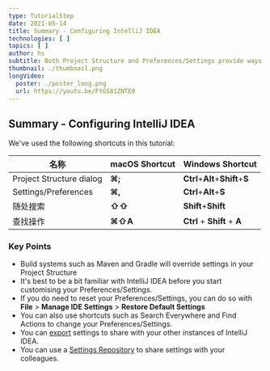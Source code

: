 ```yaml
---
type: TutorialStep
date: 2021-05-14
title: Summary - Configuring IntelliJ IDEA
technologies: [ ]
topics: [ ]
author: hs
subtitle: Both Project Structure and Preferences/Settings provide ways to make IntelliJ IDEA your own
thumbnail: ./thumbnail.png
longVideo:
  poster: ./poster_long.png
  url: https://youtu.be/FtGS81ZNTE0
---
```


## Summary - Configuring IntelliJ IDEA
We've used the following shortcuts in this tutorial:

| 名称                       | macOS Shortcut | Windows Shortcut                 |
| ------------------------ | -------------- | -------------------------------- |
| Project Structure dialog | **⌘;**         | **Ctrl**+**Alt**+**Shift**+**S** |
| Settings/Preferences     | **⌘,**         | **Ctrl**+**Alt**+**S**           |
| 随处搜索                     | **⇧⇧**         | **Shift**+**Shift**              |
| 查找操作                     | **⌘⇧A**        | **Ctrl** + **Shift** + **A**     |

### Key Points
- Build systems such as Maven and Gradle will override settings in your Project Structure
- It's best to be a bit familiar with IntelliJ IDEA before you start customising your Preferences/Settings.
- If you do need to reset your Preferences/Settings, you can do so with **File** > **Manage IDE Settings** > **Restore Default Settings**
- You can also use shortcuts such as Search Everywhere and Find Actions to change your Preferences/Settings.
- You can [export](https://www.jetbrains.com/help/idea/sharing-your-ide-settings.html#import-export-settings) settings to share with your other instances of IntelliJ IDEA.
- You can use a [Settings Repository](https://www.jetbrains.com/help/idea/sharing-your-ide-settings.html#settings-repository) to share settings with your colleagues.